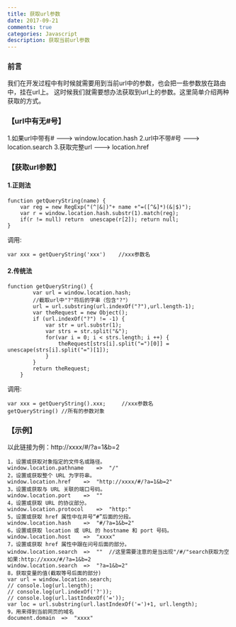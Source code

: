 ```yaml
---
title: 获取url参数
date: 2017-09-21
comments: true
categories: Javascript
description: 获取当前url参数
---
```


### 前言

我们在开发过程中有时候就需要用到当前url中的参数，也会把一些参数放在路由中，挂在url上。
这时候我们就需要想办法获取到url上的参数。这里简单介绍两种获取的方式。

### 【url中有无#号】
1.如果url中带有#    ---> window.location.hash
2.url中不带#号     ---> location.search
3.获取完整url     ---> location.href

### 【获取url参数】

#### 1.正则法

```
function getQueryString(name) {
    var reg = new RegExp("(^|&|)"+ name +"=([^&]*)(&|$)");
    var r = window.location.hash.substr(1).match(reg);
    if(r != null) return  unescape(r[2]); return null;
}
```

调用:

```
var xxx = getQueryString('xxx')    //xxx参数名
```

#### 2.传统法

```
function getQueryString() {
        var url = window.location.hash;
        //截取url中"?"符后的字串（包含"?"）
        url = url.substring(url.indexOf("?"),url.length-1);
        var theRequest = new Object();
        if (url.indexOf("?") != -1) {
            var str = url.substr(1);
            var strs = str.split("&");
            for(var i = 0; i < strs.length; i ++) {
                theRequest[strs[i].split("=")[0]] = unescape(strs[i].split("=")[1]);
            }
        }
        return theRequest;
    }
```

调用:

```
var xxx = getQueryString().xxx;     //xxx参数名
getQueryString() //所有的参数对象
```

### 【示例】

以此链接为例：http://xxxx/#/?a=1&b=2

```
1，设置或获取对象指定的文件名或路径。
window.location.pathname    =>  "/"
2，设置或获取整个 URL 为字符串。
window.location.href    =>  "http://xxxx/#/?a=1&b=2"
3，设置或获取与 URL 关联的端口号码。
window.location.port    =>  ""
4，设置或获取 URL 的协议部分。
window.location.protocol    =>  "http:"
5，设置或获取 href 属性中在井号“#”后面的分段。
window.location.hash    =>  "#/?a=1&b=2"
6，设置或获取 location 或 URL 的 hostname 和 port 号码。
window.location.host    =>  "xxxx"
7，设置或获取 href 属性中跟在问号后面的部分。
window.location.search  =>  ""  //这里需要注意的是当出现"/#/"search获取为空
如果:http://xxxx/#/?a=1&b=2
window.location.search  =>  "?a=1&b=2"
8，获取变量的值(截取等号后面的部分)
var url = window.location.search;
// console.log(url.length);
// console.log(url.indexOf('?'));
// console.log(url.lastIndexOf('='));
var loc = url.substring(url.lastIndexOf('=')+1, url.length);
9，用来得到当前网页的域名
document.domain  =>  "xxxx"
```